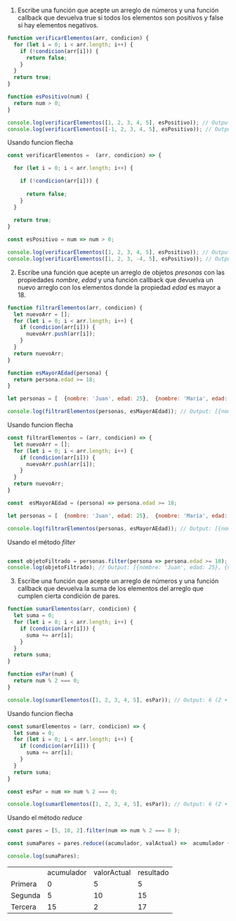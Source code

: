 1. Escribe una función que acepte un arreglo de números y una función callback que devuelva true si todos los elementos son positivos
 y false si hay elementos negativos.
```js
function verificarElementos(arr, condicion) {
  for (let i = 0; i < arr.length; i++) {
    if (!condicion(arr[i])) {
      return false;
    }
  }
  return true;
}

function esPositivo(num) {
  return num > 0;
}

console.log(verificarElementos([1, 2, 3, 4, 5], esPositivo)); // Output: true
console.log(verificarElementos([-1, 2, 3, 4, 5], esPositivo)); // Output: false

```
Usando funcion flecha
```js
const verificarElementos =  (arr, condicion) => {

  for (let i = 0; i < arr.length; i++) {

    if (!condicion(arr[i])) {
    
      return false;
    }
  }
 
  return true;
}

const esPositivo = num => num > 0;

console.log(verificarElementos([1, 2, 3, 4, 5], esPositivo)); // Output: true
console.log(verificarElementos([1, 2, 3, -4, 5], esPositivo)); // Output: false
```
2. Escribe una función que acepte un arreglo de objetos *presonas* con las propiedades *nombre*, *edad* y una función callback que devuelva un nuevo arreglo con los elementos donde la propiedad *edad* es mayor a 18.

```js
function filtrarElementos(arr, condicion) {
  let nuevoArr = [];
  for (let i = 0; i < arr.length; i++) {
    if (condicion(arr[i])) {
      nuevoArr.push(arr[i]);
    }
  }
  return nuevoArr;
}

function esMayorAEdad(persona) {
  return persona.edad >= 18;
}

let personas = [  {nombre: 'Juan', edad: 25},  {nombre: 'María', edad: 15},  {nombre: 'Pedro', edad: 20},  {nombre: 'Lucía', edad: 17}];

console.log(filtrarElementos(personas, esMayorAEdad)); // Output: [{nombre: 'Juan', edad: 25}, {nombre: 'Pedro', edad: 20}]

```
Usando funcion flecha
```js
const filtrarElementos = (arr, condicion) => {
  let nuevoArr = [];
  for (let i = 0; i < arr.length; i++) {
    if (condicion(arr[i])) {
      nuevoArr.push(arr[i]);
    }
  }
  return nuevoArr;
}

const  esMayorAEdad = (persona) => persona.edad >= 18;

let personas = [  {nombre: 'Juan', edad: 25},  {nombre: 'María', edad: 15},  {nombre: 'Pedro', edad: 20},  {nombre: 'Lucía', edad: 17}];

console.log(filtrarElementos(personas, esMayorAEdad)); // Output: [{nombre: 'Juan', edad: 25}, {nombre: 'Pedro', edad: 20}]
```
Usando el método *filter*
```js

const objetoFiltrado = personas.filter(persona => persona.edad >= 18);
console.log(objetoFiltrado); // Output: [{nombre: 'Juan', edad: 25}, {nombre: 'Pedro', edad: 20}]
```

3. Escribe una función que acepte un arreglo de números y una función callback que devuelva la suma de los elementos del arreglo que cumplen cierta condición de pares.

```js
function sumarElementos(arr, condicion) {
  let suma = 0;
  for (let i = 0; i < arr.length; i++) {
    if (condicion(arr[i])) {
      suma += arr[i];
    }
  }
  return suma;
}

function esPar(num) {
  return num % 2 === 0;
}

console.log(sumarElementos([1, 2, 3, 4, 5], esPar)); // Output: 6 (2 + 4)

```
Usando funcion flecha
```js
const sumarElementos = (arr, condicion) => {
  let suma = 0;
  for (let i = 0; i < arr.length; i++) {
    if (condicion(arr[i])) {
      suma += arr[i];
    }
  }
  return suma;
}

const esPar = num => num % 2 === 0;

console.log(sumarElementos([1, 2, 3, 4, 5], esPar)); // Output: 6 (2 + 4)

```
Usando el método *reduce*
```js
const pares = [5, 10, 2].filter(num => num % 2 === 0 );

const sumaPares = pares.reduce((acumulador, valActual) =>  acumulador + valActual);

console.log(sumaPares);
```
<table><tbody><tr><td></td><td>acumulador</td><td>valorActual</td><td>resultado</td></tr><tr><td>Primera</td><td>0</td><td>5</td><td>5</td></tr><tr><td>Segunda</td><td>5</td><td>10</td><td>15</td></tr><tr><td>Tercera</td><td>15</td><td>2</td><td>17</td></tr></tbody></table>

